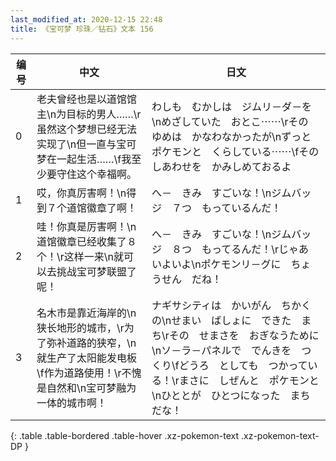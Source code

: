 ```yaml
---
last_modified_at: 2020-12-15 22:48
title: 《宝可梦 珍珠／钻石》文本 156
---
```

| 编号 | 中文 | 日文 |
| ---- | ---- | ---- |
| 0 | 老夫曾经也是以道馆馆主\n为目标的男人……\r虽然这个梦想已经无法实现了\n但一直与宝可梦在一起生活……\f我至少要守住这个幸福啊。 | わしも　むかしは　ジムリ－ダ－を\nめざしていた　おとこ⋯⋯\rその　ゆめは　かなわなかったが\nずっと　ポケモンと　くらしている⋯⋯\fその　しあわせを　かみしめておるよ |
| 1 | 哎，你真厉害啊！\n得到７个道馆徽章了啊！ | へ－　きみ　すごいな！\nジムバッジ　７つ　もっているんだ！ |
| 2 | 哇！你真是厉害啊！\n道馆徽章已经收集了８个！\r这样一来\n就可以去挑战宝可梦联盟了呢！ | へ－　きみ　すごいな！\nジムバッジ　８つ　もってるんだ！\rじゃあ　いよいよ\nポケモンリ－グに　ちょうせん　だね！ |
| 3 | 名木市是靠近海岸的\n狭长地形的城市，\r为了弥补道路的狭窄，\n就生产了太阳能发电板\f作为道路使用！\r不愧是自然和\n宝可梦融为一体的城市啊！ | ナギサシティは　かいがん　ちかくの\nせまい　ばしょに　できた　まち\rその　せまさを　おぎなうために\nソ－ラ－パネルで　でんきを　つくり\fどうろ　としても　つかっている！\rまさに　しぜんと　ポケモンと\nひととが　ひとつになった　まち　だな！ |
{: .table .table-bordered .table-hover .xz-pokemon-text .xz-pokemon-text-DP }